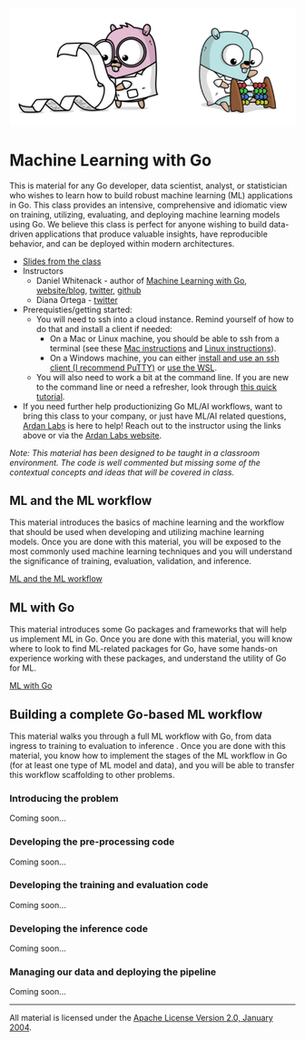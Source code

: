 ![Alt text](banner.png)

# Machine Learning with Go

This is material for any Go developer, data scientist, analyst, or statistician who wishes to learn how to build robust machine learning (ML) applications in Go. This class provides an intensive, comprehensive and idiomatic view on training, utilizing, evaluating, and deploying machine learning models using Go. We believe this class is perfect for anyone wishing to build data-driven applications that produce valuable insights, have reproducible behavior, and can be deployed within modern architectures.

- [Slides from the class](https://docs.google.com/presentation/d/1BMRPCNPptXsLxw40-1c7HG2UEXOK-sBp8OfloJrCv6I/edit?usp=sharing)
- Instructors 
  - Daniel Whitenack - author of [Machine Learning with Go](https://www.packtpub.com/big-data-and-business-intelligence/machine-learning-go), [website/blog](http://www.datadan.io/), [twitter](https://twitter.com/dwhitena), [github](https://github.com/dwhitena)
  - Diana Ortega - [twitter](https://twitter.com/dicaormu)
- Prerequisties/getting started:
  - You will need to ssh into a cloud instance. Remind yourself of how to do that and install a client if needed:
    - On a Mac or Linux machine, you should be able to ssh from a terminal (see these [Mac instructions](http://accc.uic.edu/answer/how-do-i-use-ssh-and-sftp-mac-os-x) and [Linux instructions](https://www.digitalocean.com/community/tutorials/how-to-use-ssh-to-connect-to-a-remote-server-in-ubuntu)).
    - On a Windows machine, you can either [install and use an ssh client (I recommend PuTTY)](https://www.putty.org/) or [use the WSL](https://docs.microsoft.com/en-us/windows/wsl/install-win10).
  - You will also need to work a bit at the command line. If you are new to the command line or need a refresher, look through [this quick tutorial](https://lifehacker.com/5633909/who-needs-a-mouse-learn-to-use-the-command-line-for-almost-anything).
- If you need further help productionizing Go ML/AI workflows, want to bring this class to your company, or just have ML/AI related questions, [Ardan Labs](https://www.ardanlabs.com/) is here to help! Reach out to the instructor using the links above or via the [Ardan Labs website](https://www.ardanlabs.com/). 

*Note: This material has been designed to be taught in a classroom environment. The code is well commented but missing some of the contextual concepts and ideas that will be covered in class.*

## ML and the ML workflow

This material introduces the basics of machine learning and the workflow that should be used when developing and utilizing machine learning models. Once you are done with this material, you will be exposed to the most commonly used machine learning techniques and you will understand the significance of training, evaluation, validation, and inference. 

[ML and the ML workflow](ml_workflow)

## ML with Go

This material introduces some Go packages and frameworks that will help us implement ML in Go. Once you are done with this material, you will know where to look to find ML-related packages for Go, have some hands-on experience working with these packages, and understand the utility of Go for ML.

[ML with Go](ml_with_go)

## Building a complete Go-based ML workflow

This material walks you through a full ML workflow with Go, from data ingress to training to evaluation to inference . Once you are done with this material, you know how to implement the stages of the ML workflow in Go (for at least one type of ML model and data), and you will be able to transfer this workflow scaffolding to other problems.

### Introducing the problem

Coming soon...

### Developing the pre-processing code

Coming soon...

### Developing the training and evaluation code

Coming soon...

### Developing the inference code

Coming soon...

### Managing our data and deploying the pipeline

Coming soon...

___
All material is licensed under the [Apache License Version 2.0, January 2004](http://www.apache.org/licenses/LICENSE-2.0).
